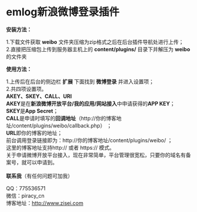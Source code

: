 # emlog新浪微博登录插件
    
    
**安装方法：**  
    
1.下载文件获取 **weibo** 文件夹压缩为zip格式之后在后台插件导航处进行上传；  
2.直接把压缩包上传到服务器主机上的 **content/plugins/** 目录下并解压为 **weibo** 的文件夹  
    
**使用方法：**    
    
1.上传后在后台的侧边栏 **扩展** 下面找到 **微博登录** 并进入设置项；    
2.共四项设置项。    
**AKEY、SKEY、CALL、URl**    
**AKEY**是在**新浪微博开放平台/我的应用/网站接入**中申请获得的**APP KEY**；    
**SKEY**是**App Secret**；    
**CALL**是申请时填写的**回调地址**（http://你的博客地址/content/plugins/weibo/callback.php） ；    
**URL**即你的博客的地址；    
前台调用登录链接即为：http://你的博客地址/content/plugins/weibo/ ；    
这里的博客地址支持http:// 或者 https:// 模式。    
关于申请微博开放平台接入，现在非常简单，平台管理很宽松，只要你的域名有备案号，就可以申请到。    
    
**联系我**（有任何问题可加我）  
    
QQ：775536571      
微信：piracy_cn      
博客地址：http://www.zisei.com      
